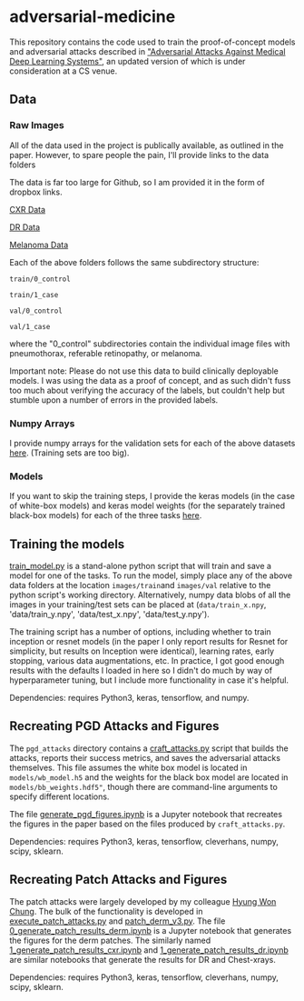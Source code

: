 # adversarial-medicine

This repository contains the code used to train the proof-of-concept models and adversarial attacks described in ["Adversarial Attacks Against Medical Deep Learning Systems"](https://arxiv.org/abs/1804.05296), an updated version of which is under consideration at a CS venue.

## Data 

### Raw Images
All of the data used in the project is publically available, as outlined in the paper.  However, to spare people the pain, I'll provide links to the data folders

The data is far too large for Github, so I am provided it in the form of dropbox links.

[CXR Data](https://www.dropbox.com/sh/w0r19j8fd2d7m33/AAAFPDzux_aWQsFP_a0f498Ta?dl=0)

[DR Data](https://www.dropbox.com/sh/tpeh0ktsurzubz5/AAAVPMKA-FaRDlGeyRfGn-vXa?dl=0)

[Melanoma Data](https://www.dropbox.com/sh/bryrme8sr0ry091/AABtSGGzjBf5UIr8Ae-G6gdva?dl=0)


Each of the above folders follows the same subdirectory structure:

`train/0_control`

`train/1_case`

`val/0_control`

`val/1_case`

where the "0_control" subdirectories contain the individual image files with pneumothorax, referable retinopathy, or melanoma.

Important note:  Please do not use this data to build clinically deployable models.  I was using the data as a proof of concept, and as such didn't fuss too much about verifying the accuracy of the labels, but couldn't help but stumble upon a number of errors in the provided labels.

### Numpy Arrays

I provide numpy arrays for the validation sets for each of the above datasets [here](https://www.dropbox.com/sh/tg6xij9hhfzgio9/AADqu6BMq3Rko7U7-q6vwmMFa?dl=0).  (Training sets are too big).

### Models

If you want to skip the training steps, I provide the keras models (in the case of white-box models) and keras model weights (for the separately trained black-box models) for each of the three tasks [here](https://www.dropbox.com/sh/8a9j9773c1sejol/AAAEvXDafJCPbq5YOBRG4wx0a?dl=0).


## Training the models

[train_model.py](train_models/train_model.py) is a stand-alone python script that will train and save a model for one of the tasks.  To run the model, simply place any of the above data folders at the location `images/train`and `images/val` relative to the python script's working directory.  Alternatively, numpy data blobs of all the images in your training/test sets can be placed at (`data/train_x.npy`, 'data/train_y.npy', 'data/test_x.npy', 'data/test_y.npy').

The training script has a number of options, including whether to train inception or resnet models (in the paper I only report results for Resnet for simplicity, but results on Inception were identical), learning rates, early stopping, various data augmentations, etc.  In practice, I got good enough results with the defaults I loaded in here so I didn't do much by way of hyperparameter tuning, but I include more functionality in case it's helpful.

Dependencies: requires Python3, keras, tensorflow, and numpy.


## Recreating PGD Attacks and Figures

The `pgd_attacks` directory contains a [craft_attacks.py](pgd_attacks/craft_attacks.py) script that builds the attacks, reports their success metrics, and saves the adversarial attacks themselves.  This file assumes the white box model is located in `models/wb_model.h5` and the weights for the black box model are located in `models/bb_weights.hdf5"`, though there are command-line arguments to specify different locations.

The file [generate_pgd_figures.ipynb](pgd_attacks/generate_pgd_figures.ipynb) is a Jupyter notebook that recreates the figures in the paper based on the files produced by `craft_attacks.py`.

Dependencies: requires Python3, keras, tensorflow, cleverhans, numpy, scipy, sklearn.


## Recreating Patch Attacks and Figures 

The patch attacks were largely developed by my colleague [Hyung Won Chung](https://scholar.google.com/citations?user=1CAlXvYAAAAJ&hl=en).  The bulk of the functionality is developed in [execute_patch_attacks.py](patch_attacks/execute_patch_attacks.py) and [patch_derm_v3.py](patch_attacks/patch_derm_v3.py).  The file [0_generate_patch_results_derm.ipynb](patch_attacks/0_generate_patch_results_derm.ipynb) is a Jupyter notebook that generates the figures for the derm patches.  The similarly named [1_generate_patch_results_cxr.ipynb](patch_attacks/1_generate_patch_results_cxr.ipynb) and [1_generate_patch_results_dr.ipynb](patch_attacks/1_generate_patch_results_dr.ipynb) are similar notebooks that generate the results for DR and Chest-xrays. 

Dependencies: requires Python3, keras, tensorflow, cleverhans, numpy, scipy, sklearn.
